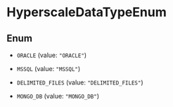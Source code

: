 

# HyperscaleDataTypeEnum

## Enum


* `ORACLE` (value: `"ORACLE"`)

* `MSSQL` (value: `"MSSQL"`)

* `DELIMITED_FILES` (value: `"DELIMITED_FILES"`)

* `MONGO_DB` (value: `"MONGO_DB"`)




